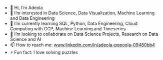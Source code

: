 - 👋 Hi, I’m Adeola
- 👀 I’m interested in Data Science, Data Visualization, Machine Learning and Data Engineering 
- 🌱 I’m currently learning SQL, Python, Data Engineering, Cloud Computing with GCP, Machine Learning and Timeseries
- 💞️ I’m looking to collaborate on Data Science Projects, Research on Data Science and AI
- 📫 How to reach me: www.linkedin.com/in/adeola-popoola-09480bb4
- ⚡ Fun fact: I love solving puzzles 

<!---
Adeola-001/Adeola-001 is a ✨ special ✨ repository because its `README.md` (this file) appears on your GitHub profile.
You can click the Preview link to take a look at your changes.
--->
